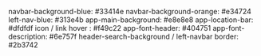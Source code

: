 navbar-background-blue: #33414e
navbar-background-orange: #e34724
left-nav-blue: #313e4b
app-main-background: #e8e8e8
app-location-bar: #dfdfdf
icon / link hover : #f49c22
app-font-header: #404751
app-font-description: #6e757f
header-search-background / left-navbar border: #2b3742
